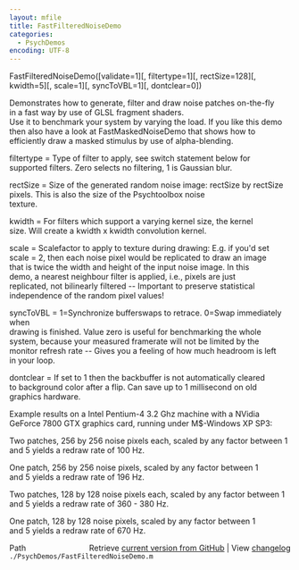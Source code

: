 ```yaml
---
layout: mfile
title: FastFilteredNoiseDemo
categories:
  - PsychDemos
encoding: UTF-8
---
```


FastFilteredNoiseDemo([validate=1][, filtertype=1][, rectSize=128][, kwidth=5][, scale=1][, syncToVBL=1][, dontclear=0])  

Demonstrates how to generate, filter and draw noise patches on-the-fly  
in a fast way by use of GLSL fragment shaders.  
Use it to benchmark your system by varying the load. If you like this demo  
then also have a look at FastMaskedNoiseDemo that shows how to  
efficiently draw a masked stimulus by use of alpha-blending.  

filtertype = Type of filter to apply, see switch statement below for  
supported filters. Zero selects no filtering, 1 is Gaussian blur.  

rectSize = Size of the generated random noise image: rectSize by rectSize  
           pixels. This is also the size of the Psychtoolbox noise  
           texture.  

kwidth = For filters which support a varying kernel size, the kernel  
size. Will create a kwidth x kwidth convolution kernel.  

scale = Scalefactor to apply to texture during drawing: E.g. if you'd set  
scale = 2, then each noise pixel would be replicated to draw an image  
that is twice the width and height of the input noise image. In this  
demo, a nearest neighbour filter is applied, i.e., pixels are just  
replicated, not bilinearly filtered -- Important to preserve statistical  
independence of the random pixel values!  

syncToVBL = 1=Synchronize bufferswaps to retrace. 0=Swap immediately when  
drawing is finished. Value zero is useful for benchmarking the whole  
system, because your measured framerate will not be limited by the  
monitor refresh rate -- Gives you a feeling of how much headroom is left  
in your loop.  

dontclear = If set to 1 then the backbuffer is not automatically cleared  
to background color after a flip. Can save up to 1 millisecond on old  
graphics hardware.  

Example results on a Intel Pentium-4 3.2 Ghz machine with a NVidia  
GeForce 7800 GTX graphics card, running under M$-Windows XP SP3:  

Two patches, 256 by 256 noise pixels each, scaled by any factor between 1  
and 5 yields a redraw rate of 100 Hz.  

One patch, 256 by 256 noise pixels, scaled by any factor between 1  
and 5 yields a redraw rate of 196 Hz.  

Two patches, 128 by 128 noise pixels each, scaled by any factor between 1  
and 5 yields a redraw rate of 360 - 380 Hz.  

One patch, 128 by 128 noise pixels, scaled by any factor between 1  
and 5 yields a redraw rate of 670 Hz.  


<div class="code_header" style="text-align:right;">
  <span style="float:left;">Path&nbsp;&nbsp;</span> <span class="counter">Retrieve <a href=
  "https://raw.github.com/Psychtoolbox-3/Psychtoolbox-3/beta/./PsychDemos/FastFilteredNoiseDemo.m">current version from GitHub</a> | View <a href=
  "https://github.com/Psychtoolbox-3/Psychtoolbox-3/commits/beta/./PsychDemos/FastFilteredNoiseDemo.m">changelog</a></span>
</div>
<div class="code">
  <code>./PsychDemos/FastFilteredNoiseDemo.m</code>
</div>
